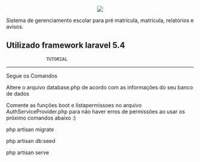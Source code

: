 <p align="center"><img src="https://laravel.com/assets/img/components/logo-laravel.svg"></p>

Sistema de gerenciamento escolar para pré matrícula, matrícula, relatórios e avisos.

Utilizado framework laravel 5.4
---------------------------------------------        
                   TUTORIAL
----------------------------------------------
Segue os Comandos

Altere o arquivo database.php de acordo com as informações do seu banco de dados 

Comente as funções boot e listapermissoes no arquivo AuthServiceProvider.php para não haver erros de permissões ao usar os próximo comandos abaixo :) 


php artisan migrate

php artisan db:seed

php artisan serve


